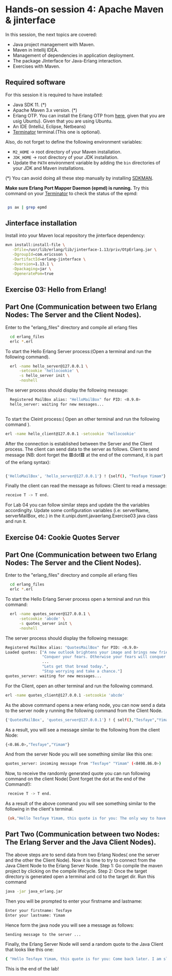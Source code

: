 
# Hands-on session 4: Apache Maven & jinterface

In this session, the next topics are covered:

- Java project management with Maven.
- Maven in Intellij IDEA.
- Management of dependencies in application deployment.
- The package JInterface for Java-Erlang interaction.
- Exercises with Maven.

## Required software

For this session it is required to have installed:

- Java SDK 11. (*)
- Apache Maven 3.x version. (*)
- Erlang OTP. You can install the Erlang OTP from [here](https://computingforgeeks.com/how-to-install-latest-erlang-on-ubuntu-linux/), given that you are usig Ubuntu}. Given that you are using Ubuntu. 
- An IDE (IntelliJ, Eclipse, Netbeans)
- [Terminator](https://linuxhint.com/install-terminator-ubuntu-22-04/) terminal.(This one is optional).

Also, do not forget to define the following environment variables:

- `M2_HOME` -> root directory of your Maven installation.
- `JDK_HOME` -> root directory of your JDK installation.
- Update the `PATH` environment variable by adding the `bin` directories of your JDK and Maven installations.

(*) You can avoid doing all these step manually by installing
[SDKMAN](https://sdkman.io/).

**Make sure Erlang Port Mapper Daemon (epmd) is running.**
Try this command on your [Terminator](https://linuxhint.com/install-terminator-ubuntu-22-04/)  to check the status of the epmd:
```bash

 ps ax | grep epmd

```
## Jinterface installation

Install into your Maven local repository the jinterface dependency:

```sh
mvn install:install-file \
   -Dfile=/usr/lib/erlang/lib/jinterface-1.13/priv/OtpErlang.jar \
   -DgroupId=com.ericsson \
   -DartifactId=erlang-jinterface \
   -Dversion=1.13.1 \
   -Dpackaging=jar \
   -DgeneratePom=true
```

## Exercise 03: Hello from Erlang!
## Part One (Communication between two Erlang Nodes: The Server and the Client Nodes).

Enter to the "erlang_files" directory and compile all erlang files

```bash
  cd erlang_files
  erlc *.erl
```

To start the Hello Erlang Server process:(Open a terminal and run the following command).

```bash
  erl -name hello_server@127.0.0.1 \
      -setcookie 'hellocookie' \
      -s hello_server init \
      -noshell
```

The server process should display the following message:

```bash
  Registered MailBox alias: "HelloMailBox" for PID: <0.9.0> 
  hello_server: waiting for new messages... 
  
```
To start the Cleint process:( Open an other terminal and run the following command ).

```bash
erl -name hello_client@127.0.0.1 -setcookie 'hellocookie'
```

After the connection is established between the Server and the Client process. The client can send data to the server as follows.
Client to send message (NB: dont forget the 🟥dot🟥 at the end of the command, it is part of the erlang  syntax):

```bash 

{'HelloMailBox', 'hello_server@127.0.0.1'} ! {self(), "Tesfaye Yimam"}.

```
Finally the client can read the message as follows:
Client to read a message:

```bash
receive T -> T end.
```

For Lab 04 you can follow similar steps and update the the variables accordinglty.
Update some configuration variables (i.e: serverName, serverMailBox, etc.) in the it.unipi.dsmt.javaerlang.Exercise03 java class and run it.
## Exercise 04: Cookie Quotes Server
## Part One (Communication between two Erlang Nodes: The Server and the Client Nodes).
Enter to the "erlang_files" directory and compile all erlang files

```bash
  cd erlang_files
  erlc *.erl
```

To start the Hello Erlang Server process open a terminal and run this command:

```bash
  erl -name quotes_server@127.0.0.1 \
      -setcookie 'abcde' \
      -s quotes_server init \
      -noshell
```
The server process should display the following message:

```bash
Registered MailBox alias: "QuotesMailBox" for PID: <0.9.0> 
Loaded quotes: ["A new outlook brightens your image and brings new friends.",
                "Conquer your fears. Otherwise your fears will conquer you.",
                ...
                "Lets get that bread today.",
                "Stop worrying and take a chance."] 
quotes_server: waiting for new messages... 

```
For the Client, open an other terminal and run the following command.

```bash
erl -name quotes_client@127.0.0.1 -setcookie 'abcde'
```
As the above command opens a new erlang node, you can now send a data to the server node y running the following command from the Client Node.

```bash
{'QuotesMailBox', 'quotes_server@127.0.0.1'} ! { self(),"Tesfaye","Yimam"}.
```
As a result, you will see a message similar to the following from the client Node:

```bash
{<0.86.0>,"Tesfaye","Yimam"}
```
And from the server Node you will see something similar like this one:
```bash
quotes_server: incoming message from "Tesfaye" "Yimam" (<8498.86.0>) 
```
Now, to receive the randomly generated quote you can run following command on the client Node( Dont forget the dot at the end of the Command!):

```bash
 receive T -> T end.
```
As a result of the above command you will see something similar to the following in the client's terminal.

```bash
 {ok,"Hello Tesfaye Yimam, this quote is for you: The only way to have a friend is to be one."}
```
 
## Part Two (Communication between two Nodes: The **Erlang Server** and the **Java Client** Nodes).

The above steps are to send data from two Erlang Nodes( one the server and the other the Client Node). 
Now it is time to try to connect from the Java Client Node to the Erlang Server Node.
Step 1: Go compile the maven project by clicking on the compile lifecycle. 
Step 2: Once the target directory is generated  open a terminal and cd to the target dir. Run this command
```bash
java -jar java_erlang.jar 
```
Then you will be prompted to enter your firstname and lastname:
```bash
Enter your firstname: Tesfaye   
Enter your lastname: Yimam
```
Hence form the java node you will see a message as follows:
```bash
Sending message to the server ...
```
Finally, the Erlang Server Node will send a random quote to the Java Client that looks like this one:

```bash
{ "Hello Tesfaye Yimam, this quote is for you: Come back later. I am sleeping (yes, cookies need their sleep, too).."}
```
This is the  end of the lab!
